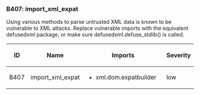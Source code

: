<div id="b407-import-xml-expat" class="section" markdown="1">

### B407: import\_xml\_expat

Using various methods to parse untrusted XML data is known to be
vulnerable to XML attacks. Replace vulnerable imports with the
equivalent defusedxml package, or make sure defusedxml.defuse\_stdlib()
is called.

<table>
<colgroup>
<col style="width: 8%" />
<col style="width: 28%" />
<col style="width: 49%" />
<col style="width: 15%" />
</colgroup>
<thead>
<tr class="header">
<th><p>ID</p></th>
<th><p>Name</p></th>
<th><p>Imports</p></th>
<th><p>Severity</p></th>
</tr>
</thead>
<tbody>
<tr class="odd">
<td><p>B407</p></td>
<td><p>import_xml_expat</p></td>
<td><ul>
<li><p>xml.dom.expatbuilder</p></li>
</ul></td>
<td><p>low</p></td>
</tr>
</tbody>
</table>

</div>
